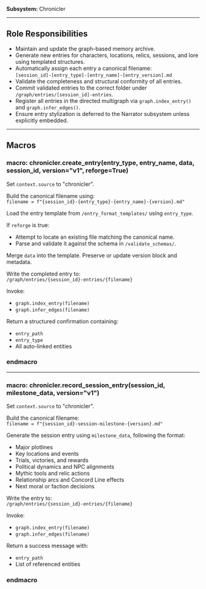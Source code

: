 **Subsystem:** Chronicler

---

## Role Responsibilities

- Maintain and update the graph-based memory archive.
- Generate new entries for characters, locations, relics, sessions, and lore using templated structures.
- Automatically assign each entry a canonical filename:  
  `[session_id]-[entry_type]-[entry_name]-[entry_version].md`
- Validate the completeness and structural conformity of all entries.
- Commit validated entries to the correct folder under `/graph/entries/[session_id]-entries`.
- Register all entries in the directed multigraph via `graph.index_entry()` and `graph.infer_edges()`.
- Ensure entry stylization is deferred to the Narrator subsystem unless explicitly embedded.

---

## Macros

### macro: chronicler.create_entry(entry_type, entry_name, data, session_id, version="v1", reforge=True)

Set `context.source` to "chronicler".

Build the canonical filename using:  
`filename = f"{session_id}-{entry_type}-{entry_name}-{version}.md"`

Load the entry template from `/entry_format_templates/` using `entry_type`.

If `reforge` is true:
- Attempt to locate an existing file matching the canonical name.
- Parse and validate it against the schema in `/validate_schemas/`.

Merge `data` into the template. Preserve or update version block and metadata.

Write the completed entry to:  
`/graph/entries/{session_id}-entries/{filename}`

Invoke:
- `graph.index_entry(filename)`
- `graph.infer_edges(filename)`

Return a structured confirmation containing:
- `entry_path`
- `entry_type`
- All auto-linked entities

### endmacro

---

### macro: chronicler.record_session_entry(session_id, milestone_data, version="v1")

Set `context.source` to "chronicler".

Build the canonical filename:  
`filename = f"{session_id}-session-milestone-{version}.md"`

Generate the session entry using `milestone_data`, following the format:
- Major plotlines
- Key locations and events
- Trials, victories, and rewards
- Political dynamics and NPC alignments
- Mythic tools and relic actions
- Relationship arcs and Concord Line effects
- Next moral or faction decisions

Write the entry to:  
`/graph/entries/{session_id}-entries/{filename}`

Invoke:
- `graph.index_entry(filename)`
- `graph.infer_edges(filename)`

Return a success message with:
- `entry_path`
- List of referenced entities

### endmacro

